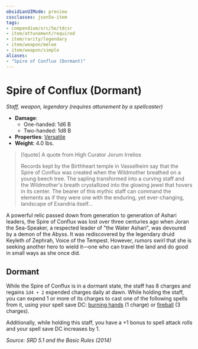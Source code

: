 ```yaml
---
obsidianUIMode: preview
cssclasses: json5e-item
tags:
- compendium/src/5e/tdcsr
- item/attunement/required
- item/rarity/legendary
- item/weapon/melee
- item/weapon/simple
aliases: 
- "Spire of Conflux (Dormant)"
---
```

# Spire of Conflux (Dormant)
*Staff, weapon, legendary (requires attunement by a spellcaster)*  

- **Damage**:
  - One-handed: 1d6 B
  - Two-handed: 1d8 B
- **Properties**: [Versatile](rules/item-properties.md#Versatile)
- **Weight**: 4.0 lbs.

> [!quote] A quote from High Curator Jorum Irrelios  
> 
> Records kept by the Birthheart temple in Vasselheim say that the Spire of Conflux was created when the Wildmother breathed on a young beech tree. The sapling transformed into a curving staff and the Wildmother's breath crystallized into the glowing jewel that hovers in its center. The bearer of this mythic staff can command the elements as if they were one with the enduring, yet ever-changing, landscape of Exandria itself...

A powerful relic passed down from generation to generation of Ashari leaders, the Spire of Conflux was lost over three centuries ago when Joran the Sea-Speaker, a respected leader of "the Water Ashari", was devoured by a demon of the Abyss. It was rediscovered by the legendary druid Keyleth of Zephrah, Voice of the Tempest. However, rumors swirl that she is seeking another hero to wield it—one who can travel the land and do good in small ways as she once did.

## Dormant

While the Spire of Conflux is in a dormant state, the staff has 8 charges and regains `1d4 + 2` expended charges daily at dawn. While holding the staff, you can expend 1 or more of its charges to cast one of the following spells from it, using your spell save DC: [burning hands](compendium/spells/burning-hands.md) (1 charge) or [fireball](compendium/spells/fireball.md) (3 charges).

Additionally, while holding this staff, you have a +1 bonus to spell attack rolls and your spell save DC increases by 1.

*Source: SRD 5.1 and the Basic Rules (2014)*